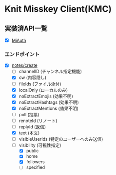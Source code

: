 # Knit Misskey Client(KMC)

## 実装済API一覧

- [x] [MiAuth](https://misskey-hub.net/docs/api)

### エンドポイント

- [x] [notes/create](https://misskey-hub.net/docs/api/endpoints/notes/create.html)
    - [ ] channelID (チャンネル指定機能)
    - [x] cw (内容隠し)
    - [ ] fileIds (ファイル添付)
    - [x] localOnly (ローカルのみ)
    - [x] noExtractEmojis (効果不明)
    - [x] noExtractHashtags (効果不明)
    - [x] noExtractMentions (効果不明)
    - [ ] poll (投票)
    - [ ] renoteId (リノート)
    - [ ] replyId (返信)
    - [x] text (本文)
    - [ ] visibleUserIds (特定のユーザーへのみ送信)
    - [ ] visibility (可視性指定)
        - [x] public
        - [x] home
        - [x] followers
        - [ ] specified